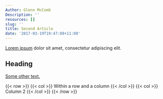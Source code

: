 ```yaml
---
Author: Glenn McComb
Description: ''
resources: []
slug: ''
title: Second Article
date: '2017-03-19T19:47:08+11:00'
---
```


[Lorem ipsum](http://www.lipsum.com/) dolor sit amet, consectetur adipiscing elit.

## Heading

[Some other text.](/)

{{< row >}}
  {{< col >}}
    Within a row and a column
  {{< /col >}}
  {{< col >}}
    Column 2
  {{< /col >}}
{{< /row >}}